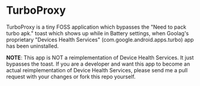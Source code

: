 # TurboProxy
TurboProxy is a tiny FOSS application which bypasses the "Need to pack turbo apk." toast which shows up while in Battery settings, when Goolag's proprietary "Devices Health Services" (com.google.android.apps.turbo) app has been uninstalled.

**NOTE**: This app is NOT a reimplementation of Device Health Services. It just bypasses the toast. If you are a developer and want this app to become an actual reimplementation of Device Health Services, please send me a pull request with your changes or fork this repo yourself.
